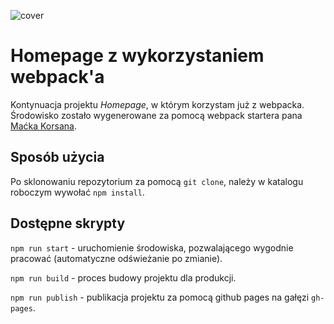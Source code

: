 ![cover](https://cotenfrontend.pl/img/cover.png)

# Homepage z wykorzystaniem webpack'a 

Kontynuacja projektu *Homepage*, w którym korzystam już z webpacka.  
Środowisko zostało wygenerowane za pomocą webpack startera pana [Maćka Korsana](https://github.com/maciejkorsan/wtf-webpack-starter).

## Sposób użycia

Po sklonowaniu repozytorium za pomocą `git clone`, należy w katalogu roboczym wywołać `npm install`.

## Dostępne skrypty

`npm run start` - uruchomienie środowiska, pozwalającego wygodnie pracować (automatyczne odświeżanie po zmianie).

`npm run build` - proces budowy projektu dla produkcji.

`npm run publish` - publikacja projektu za pomocą github pages na gałęzi `gh-pages`.

